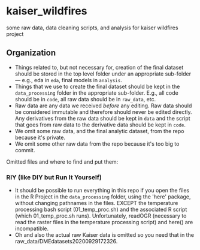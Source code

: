 # kaiser_wildfires
 some raw data, data cleaning scripts, and analysis for kaiser wildfires project

## Organization

- Things related to, but not necessary for, creation of the final dataset should be stored in the top level folder under an appropriate sub-folder — e.g., eda in `eda`, final models in `analysis`.
- Things that we use to create the final dataset should be kept in the `data_processing` folder in the appropriate sub-folder. E.g., all code should be in `code`, all raw data should be in `raw_data`, etc.
- Raw data are any data we received *before* any editing. Raw data should be considered immutable and therefore should never be edited directly. Any derivatives from the raw data should be kept in `data` and the script that goes from raw data to the derivative data should be kept in `code`.
- We omit some raw data, and the final analytic dataset, from the repo because it's private.
- We omit some other raw data from the repo because it's too big to commit.

Omitted files and where to find and put them:


### RIY (like DIY but Run It Yourself)
- It should be possible to run everything in this repo if you open the files in the R Project in the `data_processing` folder, using the 'here' package, without changing pathnames in the files. EXCEPT the temperature processing bash script (01_temp_proc.sh) and the associated R script (which 01_temp_proc.sh runs). Unfortunately, readOGR (necessary to read the raster files in the temperature processing script) and here() are incompatible. 
- Oh and also the actual raw Kaiser data is omitted so you need that in the raw_data/DMEdatasets20200929172326.